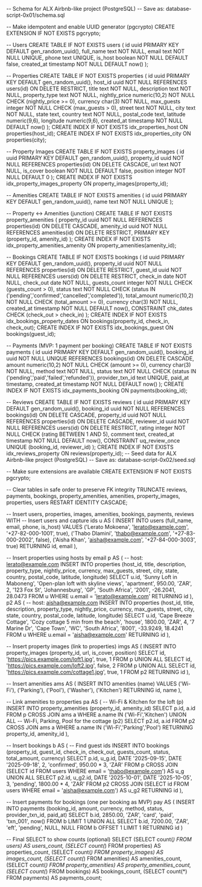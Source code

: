 -- Schema for ALX Airbnb-like project (PostgreSQL)
-- Save as: database-script-0x01/schema.sql

-- Make idempotent and enable UUID generator (pgcrypto)
CREATE EXTENSION IF NOT EXISTS pgcrypto;

-- Users
CREATE TABLE IF NOT EXISTS users (
  id          uuid PRIMARY KEY DEFAULT gen_random_uuid(),
  full_name   text        NOT NULL,
  email       text        NOT NULL UNIQUE,
  phone       text        UNIQUE,
  is_host     boolean     NOT NULL DEFAULT false,
  created_at  timestamp   NOT NULL DEFAULT now()
);

-- Properties
CREATE TABLE IF NOT EXISTS properties (
  id            uuid PRIMARY KEY DEFAULT gen_random_uuid(),
  host_id       uuid        NOT NULL REFERENCES users(id) ON DELETE RESTRICT,
  title         text        NOT NULL,
  description   text        NOT NULL,
  property_type text        NOT NULL,
  nightly_price numeric(10,2) NOT NULL CHECK (nightly_price >= 0),
  currency      char(3)     NOT NULL,
  max_guests    integer     NOT NULL CHECK (max_guests > 0),
  street        text        NOT NULL,
  city          text        NOT NULL,
  state         text,
  country       text        NOT NULL,
  postal_code   text,
  latitude      numeric(9,6),
  longitude     numeric(9,6),
  created_at    timestamp   NOT NULL DEFAULT now()
);
CREATE INDEX IF NOT EXISTS idx_properties_host ON properties(host_id);
CREATE INDEX IF NOT EXISTS idx_properties_city ON properties(city);

-- Property Images
CREATE TABLE IF NOT EXISTS property_images (
  id           uuid PRIMARY KEY DEFAULT gen_random_uuid(),
  property_id  uuid      NOT NULL REFERENCES properties(id) ON DELETE CASCADE,
  url          text      NOT NULL,
  is_cover     boolean   NOT NULL DEFAULT false,
  position     integer   NOT NULL DEFAULT 0
);
CREATE INDEX IF NOT EXISTS idx_property_images_property ON property_images(property_id);

-- Amenities
CREATE TABLE IF NOT EXISTS amenities (
  id    uuid PRIMARY KEY DEFAULT gen_random_uuid(),
  name  text NOT NULL UNIQUE
);

-- Property ↔ Amenities (junction)
CREATE TABLE IF NOT EXISTS property_amenities (
  property_id uuid NOT NULL REFERENCES properties(id) ON DELETE CASCADE,
  amenity_id  uuid NOT NULL REFERENCES amenities(id) ON DELETE RESTRICT,
  PRIMARY KEY (property_id, amenity_id)
);
CREATE INDEX IF NOT EXISTS idx_property_amenities_amenity ON property_amenities(amenity_id);

-- Bookings
CREATE TABLE IF NOT EXISTS bookings (
  id            uuid PRIMARY KEY DEFAULT gen_random_uuid(),
  property_id   uuid      NOT NULL REFERENCES properties(id) ON DELETE RESTRICT,
  guest_id      uuid      NOT NULL REFERENCES users(id) ON DELETE RESTRICT,
  check_in      date      NOT NULL,
  check_out     date      NOT NULL,
  guests_count  integer   NOT NULL CHECK (guests_count > 0),
  status        text      NOT NULL CHECK (status IN ('pending','confirmed','cancelled','completed')),
  total_amount  numeric(10,2) NOT NULL CHECK (total_amount >= 0),
  currency      char(3)   NOT NULL,
  created_at    timestamp NOT NULL DEFAULT now(),
  CONSTRAINT chk_dates CHECK (check_out > check_in)
);
CREATE INDEX IF NOT EXISTS idx_bookings_property_dates ON bookings(property_id, check_in, check_out);
CREATE INDEX IF NOT EXISTS idx_bookings_guest ON bookings(guest_id);

-- Payments (MVP: 1 payment per booking)
CREATE TABLE IF NOT EXISTS payments (
  id              uuid PRIMARY KEY DEFAULT gen_random_uuid(),
  booking_id      uuid      NOT NULL UNIQUE REFERENCES bookings(id) ON DELETE CASCADE,
  amount          numeric(10,2) NOT NULL CHECK (amount >= 0),
  currency        char(3)   NOT NULL,
  method          text      NOT NULL,
  status          text      NOT NULL CHECK (status IN ('pending','paid','failed','refunded')),
  provider_txn_id text      UNIQUE,
  paid_at         timestamp,
  created_at      timestamp NOT NULL DEFAULT now()
);
CREATE INDEX IF NOT EXISTS idx_payments_booking ON payments(booking_id);

-- Reviews
CREATE TABLE IF NOT EXISTS reviews (
  id           uuid PRIMARY KEY DEFAULT gen_random_uuid(),
  booking_id   uuid      NOT NULL REFERENCES bookings(id) ON DELETE CASCADE,
  property_id  uuid      NOT NULL REFERENCES properties(id) ON DELETE CASCADE,
  reviewer_id  uuid      NOT NULL REFERENCES users(id) ON DELETE RESTRICT,
  rating       integer   NOT NULL CHECK (rating BETWEEN 1 AND 5),
  comment      text,
  created_at   timestamp NOT NULL DEFAULT now(),
  CONSTRAINT uq_review_once UNIQUE (booking_id, reviewer_id)
);
CREATE INDEX IF NOT EXISTS idx_reviews_property ON reviews(property_id);
-- Seed data for ALX Airbnb-like project (PostgreSQL)
-- Save as: database-script-0x02/seed.sql

-- Make sure extensions are available
CREATE EXTENSION IF NOT EXISTS pgcrypto;

-- Clear tables in safe order to preserve FK integrity
TRUNCATE reviews, payments, bookings, property_amenities, amenities, property_images, properties, users RESTART IDENTITY CASCADE;

-- Insert users, properties, images, amenities, bookings, payments, reviews
WITH
-- Insert users and capture ids
u AS (
  INSERT INTO users (full_name, email, phone, is_host)
  VALUES
    ('Lerato Mokoena', 'lerato@example.com', '+27-82-000-1001', true),
    ('Thabo Dlamini',  'thabo@example.com',  '+27-83-000-2002', false),
    ('Aisha Khan',     'aisha@example.com',  '+27-84-000-3003', true)
  RETURNING id, email
),

-- Insert properties using hosts by email
p AS (
  -- host: lerato@example.com
  INSERT INTO properties (host_id, title, description, property_type, nightly_price, currency, max_guests, street, city, state, country, postal_code, latitude, longitude)
  SELECT u.id, 'Sunny Loft in Maboneng', 'Open-plan loft with skyline views', 'apartment', 950.00, 'ZAR', 2, '123 Fox St', 'Johannesburg', 'GP', 'South Africa', '2001', -26.2041, 28.0473
  FROM u WHERE u.email = 'lerato@example.com'
  RETURNING id
),
p2 AS (
  -- host: aisha@example.com
  INSERT INTO properties (host_id, title, description, property_type, nightly_price, currency, max_guests, street, city, state, country, postal_code, latitude, longitude)
  SELECT u.id, 'Cape Breeze Cottage', 'Cozy cottage 5 min from the beach', 'house', 1800.00, 'ZAR', 4, '7 Marine Dr', 'Cape Town', 'WC', 'South Africa', '8001', -33.9249, 18.4241
  FROM u WHERE u.email = 'aisha@example.com'
  RETURNING id
),

-- Insert property images (link to properties)
imgs AS (
  INSERT INTO property_images (property_id, url, is_cover, position)
  SELECT id, 'https://pics.example.com/loft1.jpg', true, 1 FROM p
  UNION ALL
  SELECT id, 'https://pics.example.com/loft2.jpg', false, 2 FROM p
  UNION ALL
  SELECT id, 'https://pics.example.com/cottage1.jpg', true, 1 FROM p2
  RETURNING id
),

-- Insert amenities
ams AS (
  INSERT INTO amenities (name)
  VALUES ('Wi-Fi'), ('Parking'), ('Pool'), ('Washer'), ('Kitchen')
  RETURNING id, name
),

-- Link amenities to properties
pa AS (
  -- Wi-Fi & Kitchen for the loft (p)
  INSERT INTO property_amenities (property_id, amenity_id)
  SELECT p.id, a.id FROM p CROSS JOIN ams a WHERE a.name IN ('Wi-Fi','Kitchen')
  UNION ALL
  -- Wi-Fi, Parking, Pool for the cottage (p2)
  SELECT p2.id, a.id FROM p2 CROSS JOIN ams a WHERE a.name IN ('Wi-Fi','Parking','Pool')
  RETURNING property_id, amenity_id
),

-- Insert bookings
b AS (
  -- Find guest ids
  INSERT INTO bookings (property_id, guest_id, check_in, check_out, guests_count, status, total_amount, currency)
  SELECT p.id, u_g.id, DATE '2025-09-15', DATE '2025-09-18', 2, 'confirmed', 950.00 * 3, 'ZAR'
  FROM p CROSS JOIN (SELECT id FROM users WHERE email = 'thabo@example.com') AS u_g
  UNION ALL
  SELECT p2.id, u_g2.id, DATE '2025-10-01', DATE '2025-10-05', 3, 'pending', 1800.00 * 4, 'ZAR'
  FROM p2 CROSS JOIN (SELECT id FROM users WHERE email = 'aisha@example.com') AS u_g2
  RETURNING id
),

-- Insert payments for bookings (one per booking as MVP)
pay AS (
  INSERT INTO payments (booking_id, amount, currency, method, status, provider_txn_id, paid_at)
  SELECT b.id, 2850.00, 'ZAR', 'card', 'paid', 'txn_001', now() FROM b LIMIT 1
  UNION ALL
  SELECT b.id, 7200.00, 'ZAR', 'eft', 'pending', NULL, NULL FROM b OFFSET 1 LIMIT 1
  RETURNING id
)

-- Final SELECT to show counts (optional)
SELECT
  (SELECT count(*) FROM users)      AS users_count,
  (SELECT count(*) FROM properties) AS properties_count,
  (SELECT count(*) FROM property_images) AS images_count,
  (SELECT count(*) FROM amenities)  AS amenities_count,
  (SELECT count(*) FROM property_amenities) AS property_amenities_count,
  (SELECT count(*) FROM bookings)   AS bookings_count,
  (SELECT count(*) FROM payments)   AS payments_count;
